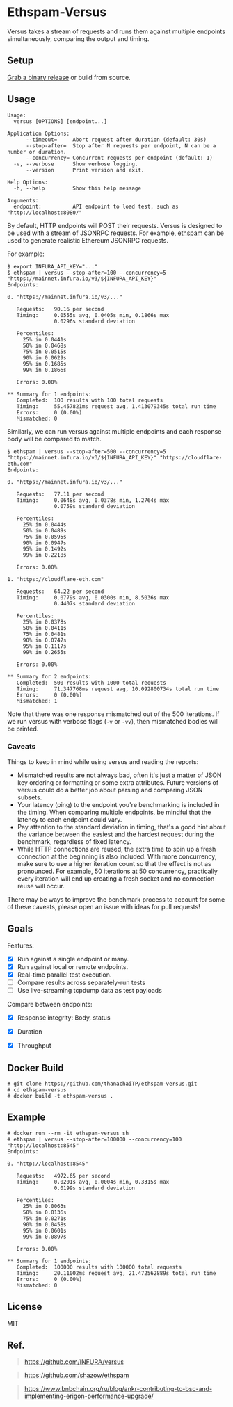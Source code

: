 # Ethspam-Versus

Versus takes a stream of requests and runs them against multiple endpoints
simultaneously, comparing the output and timing.

## Setup

[Grab a binary release](https://github.com/INFURA/versus/releases) or build from source.


## Usage

```
Usage:
  versus [OPTIONS] [endpoint...]

Application Options:
      --timeout=     Abort request after duration (default: 30s)
      --stop-after=  Stop after N requests per endpoint, N can be a number or duration.
      --concurrency= Concurrent requests per endpoint (default: 1)
  -v, --verbose      Show verbose logging.
      --version      Print version and exit.

Help Options:
  -h, --help         Show this help message

Arguments:
  endpoint:          API endpoint to load test, such as "http://localhost:8080/"
```

By default, HTTP endpoints will POST their requests. Versus is designed to be
used with a stream of JSONRPC requests. For example,
[ethspam](https://github.com/shazow/ethspam) can be used to generate realistic
Ethereum JSONRPC requests.

For example:

```
$ export INFURA_API_KEY="..."
$ ethspam | versus --stop-after=100 --concurrency=5 "https://mainnet.infura.io/v3/${INFURA_API_KEY}"
Endpoints:

0. "https://mainnet.infura.io/v3/..."

   Requests:   90.16 per second
   Timing:     0.0555s avg, 0.0405s min, 0.1866s max
               0.0296s standard deviation

   Percentiles:
     25% in 0.0441s
     50% in 0.0468s
     75% in 0.0515s
     90% in 0.0629s
     95% in 0.1685s
     99% in 0.1866s

   Errors: 0.00%

** Summary for 1 endpoints:
   Completed:  100 results with 100 total requests
   Timing:     55.457821ms request avg, 1.413079345s total run time
   Errors:     0 (0.00%)
   Mismatched: 0
```

Similarly, we can run versus against multiple endpoints and each response body will be compared to match.

```
$ ethspam | versus --stop-after=500 --concurrency=5 "https://mainnet.infura.io/v3/${INFURA_API_KEY}" "https://cloudflare-eth.com"
Endpoints:

0. "https://mainnet.infura.io/v3/..."

   Requests:   77.11 per second
   Timing:     0.0648s avg, 0.0378s min, 1.2764s max
               0.0759s standard deviation

   Percentiles:
     25% in 0.0444s
     50% in 0.0489s
     75% in 0.0595s
     90% in 0.0947s
     95% in 0.1492s
     99% in 0.2218s

   Errors: 0.00%

1. "https://cloudflare-eth.com"

   Requests:   64.22 per second
   Timing:     0.0779s avg, 0.0300s min, 8.5036s max
               0.4407s standard deviation

   Percentiles:
     25% in 0.0378s
     50% in 0.0411s
     75% in 0.0481s
     90% in 0.0747s
     95% in 0.1117s
     99% in 0.2655s

   Errors: 0.00%

** Summary for 2 endpoints:
   Completed:  500 results with 1000 total requests
   Timing:     71.347768ms request avg, 10.092800734s total run time
   Errors:     0 (0.00%)
   Mismatched: 1
```

Note that there was one response mismatched out of the 500 iterations. If we
run versus with verbose flags (`-v` or `-vv`), then mismatched bodies will be
printed.

### Caveats

Things to keep in mind while using versus and reading the reports:

- Mismatched results are not always bad, often it's just a matter of JSON
  key ordering or formatting or some extra attributes. Future versions of
  versus could do a better job about parsing and comparing JSON subsets.
- Your latency (ping) to the endpoint you're benchmarking is included in the
  timing. When comparing multiple endpoints, be mindful that the latency to
  each endpoint could vary.
- Pay attention to the standard deviation in timing, that's a good hint about
  the variance between the easiest and the hardest request during the
  benchmark, regardless of fixed latency.
- While HTTP connections are reused, the extra time to spin up a fresh
  connection at the beginning is also included. With more concurrency, make
  sure to use a higher iteration count so that the effect is not as pronounced.
  For example, 50 iterations at 50 concurrency, practically every iteration
  will end up creating a fresh socket and no connection reuse will occur.

There may be ways to improve the benchmark process to account for some of these
caveats, please open an issue with ideas for pull requests!

## Goals

Features:

- [x] Run against a single endpoint or many.
- [x] Run against local or remote endpoints.
- [x] Real-time parallel test execution.
- [ ] Compare results across separately-run tests
- [ ] Use live-streaming tcpdump data as test payloads

Compare between endpoints:

- [x] Response integrity: Body, status
- [x] Duration
- [x] Throughput


## Docker Build
```
# git clone https://github.com/thanachaiTP/ethspam-versus.git
# cd ethspam-versus
# docker build -t ethspam-versus .
```

## Example
```
# docker run --rm -it ethspam-versus sh
# ethspam | versus --stop-after=100000 --concurrency=100 "http://localhost:8545"
Endpoints:

0. "http://localhost:8545"

   Requests:   4972.65 per second
   Timing:     0.0201s avg, 0.0004s min, 0.3315s max
               0.0199s standard deviation

   Percentiles:
     25% in 0.0063s
     50% in 0.0136s
     75% in 0.0271s
     90% in 0.0458s
     95% in 0.0601s
     99% in 0.0897s

   Errors: 0.00%

** Summary for 1 endpoints:
   Completed:  100000 results with 100000 total requests
   Timing:     20.11002ms request avg, 21.472562889s total run time
   Errors:     0 (0.00%)
   Mismatched: 0
```

## License

MIT

## Ref.
> https://github.com/INFURA/versus

> https://github.com/shazow/ethspam

> https://www.bnbchain.org/ru/blog/ankr-contributing-to-bsc-and-implementing-erigon-performance-upgrade/
